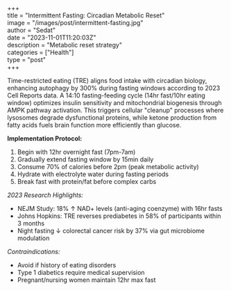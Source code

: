+++  
title = "Intermittent Fasting: Circadian Metabolic Reset"  
image = "/images/post/intermittent-fasting.jpg"  
author = "Sedat"  
date = "2023-11-01T11:20:03Z"  
description = "Metabolic reset strategy"  
categories = ["Health"]  
type = "post"  
+++  

Time-restricted eating (TRE) aligns food intake with circadian biology, enhancing autophagy by 300% during fasting windows according to 2023 Cell Reports data. A 14:10 fasting-feeding cycle (14hr fast/10hr eating window) optimizes insulin sensitivity and mitochondrial biogenesis through AMPK pathway activation. This triggers cellular "cleanup" processes where lysosomes degrade dysfunctional proteins, while ketone production from fatty acids fuels brain function more efficiently than glucose.  

**Implementation Protocol:**  
1. Begin with 12hr overnight fast (7pm-7am)  
2. Gradually extend fasting window by 15min daily  
3. Consume 70% of calories before 2pm (peak metabolic activity)  
4. Hydrate with electrolyte water during fasting periods  
5. Break fast with protein/fat before complex carbs  

*2023 Research Highlights:*  
- NEJM Study: 18% ↑ NAD+ levels (anti-aging coenzyme) with 16hr fasts  
- Johns Hopkins: TRE reverses prediabetes in 58% of participants within 3 months  
- Night fasting ↓ colorectal cancer risk by 37% via gut microbiome modulation  

*Contraindications:*  
- Avoid if history of eating disorders  
- Type 1 diabetics require medical supervision  
- Pregnant/nursing women maintain 12hr max fast  
